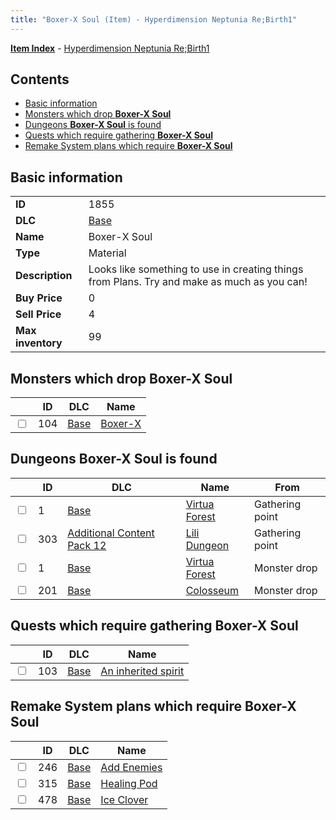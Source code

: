 ```yaml
---
title: "Boxer-X Soul (Item) - Hyperdimension Neptunia Re;Birth1"
---
```


[**Item Index**](/neptunia/rb1/item/index.html) - [Hyperdimension Neptunia Re;Birth1](/neptunia/rb1)

## Contents

- [Basic information](#basic-information)
- [Monsters which drop **Boxer-X Soul**](#monsters-which-drop-boxer-x-soul)
- [Dungeons **Boxer-X Soul** is found](#dungeons-boxer-x-soul-is-found)
- [Quests which require gathering **Boxer-X Soul**](#quests-which-require-gathering-boxer-x-soul)
- [Remake System plans which require **Boxer-X Soul**](#remake-system-plans-which-require-boxer-x-soul)

## Basic information

|   |   |
| -- | -- |
| **ID** | 1855 |
| **DLC** | [Base](/neptunia/rb1/dlc/1-base.html) |
| **Name** | Boxer-X Soul |
| **Type** | Material |
| **Description** | Looks like something to use in creating things from Plans. Try and make as much as you can! |
| **Buy Price** | 0 |
| **Sell Price** | 4 |
| **Max inventory** | 99 |


## Monsters which drop **Boxer-X Soul**

|    | ID | DLC | Name |
| -- | -- | --- | ---- |
| <input type="checkbox" id="rb1-monster-1-104" class="trackbox" /> | 104 | [Base](/neptunia/rb1/dlc/1-base.html) | [Boxer-X](/neptunia/rb1/monster/1-104-boxer-x.html) |


## Dungeons **Boxer-X Soul** is found

|    | ID | DLC | Name | From |
| -- | -- | --- | ---- | ---- |
| <input type="checkbox" id="rb1-dungeon-1-1" class="trackbox" /> | 1 | [Base](/neptunia/rb1/dlc/1-base.html) | [Virtua Forest](/neptunia/rb1/dungeon/1-1-virtua-forest.html) | Gathering point |
| <input type="checkbox" id="rb1-dungeon-21-303" class="trackbox" /> | 303 | [Additional Content Pack 12](/neptunia/rb1/dlc/21-pack12.html) | [Lili Dungeon](/neptunia/rb1/dungeon/21-303-lili-dungeon.html) | Gathering point |
| <input type="checkbox" id="rb1-dungeon-1-1" class="trackbox" /> | 1 | [Base](/neptunia/rb1/dlc/1-base.html) | [Virtua Forest](/neptunia/rb1/dungeon/1-1-virtua-forest.html) | Monster drop |
| <input type="checkbox" id="rb1-dungeon-1-201" class="trackbox" /> | 201 | [Base](/neptunia/rb1/dlc/1-base.html) | [Colosseum](/neptunia/rb1/dungeon/1-201-colosseum.html) | Monster drop |


## Quests which require gathering **Boxer-X Soul**

|    | ID | DLC | Name |
| -- | -- | --- | ---- |
| <input type="checkbox" id="rb1-quest-1-103" class="trackbox" /> | 103 | [Base](/neptunia/rb1/dlc/1-base.html) | [An inherited spirit](/neptunia/rb1/quest/1-103-an-inherited-spirit.html) |


## Remake System plans which require **Boxer-X Soul**

|    | ID | DLC | Name |
| -- | -- | --- | ---- |
| <input type="checkbox" id="rb1-quest-1-246" class="trackbox" /> | 246 | [Base](/neptunia/rb1/dlc/1-base.html) | [Add Enemies](/neptunia/rb1/quest/1-246-add-enemies.html) |
| <input type="checkbox" id="rb1-quest-1-315" class="trackbox" /> | 315 | [Base](/neptunia/rb1/dlc/1-base.html) | [Healing Pod](/neptunia/rb1/quest/1-315-healing-pod.html) |
| <input type="checkbox" id="rb1-quest-1-478" class="trackbox" /> | 478 | [Base](/neptunia/rb1/dlc/1-base.html) | [Ice Clover](/neptunia/rb1/quest/1-478-ice-clover.html) |
